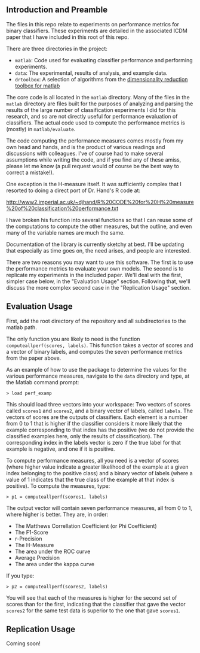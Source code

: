 ## Introduction and Preamble

The files in this repo relate to experiments on performance metrics for binary classifiers.  These experiments are detailed in the associated ICDM paper that I have included in this root of this repo.  

There are three directories in the project:

* `matlab`: Code used for evaluating classifier performance and performing experiments.
* `data`: The experimental, results of analysis, and example data.
* `drtoolbox`: A selection of algorithms from the [dimensionality reduction toolbox for matlab](http://homepage.tudelft.nl/19j49/Matlab_Toolbox_for_Dimensionality_Reduction.html)

The core code is all located in the `matlab` directory.  Many of the files in the `matlab` directory are files built for the purposes of analyzing and parsing the results of the large number of classification experiments I did for this research, and so are not directly useful for performance evaluation of classifiers.  The actual code used to compute the performance metrics is (mostly) in `matlab/evaluate`.

The code computing the performance measures comes mostly from my own head and hands, and is the product of various readings and discussions with colleagues.  I've of course had to make several assumptions while writing the code, and if you find any of these amiss, please let me know (a pull request would of course be the best way to correct a mistake!).

One exception is the H-measure itself.  It was sufficiently complex that I resorted to doing a direct port of Dr. Hand's R code at:

http://www2.imperial.ac.uk/~djhand/R%20CODE%20for%20H%20measure%20of%20classification%20performance.txt

I have broken his function into several functions so that I can reuse some of the computations to compute the other measures, but the outline, and even many of the variable names are much the same.

Documentation of the library is currently sketchy at best.  I'll be updating that especially as time goes on, the need arises, and people are interested.

There are two reasons you may want to use this software.  The first is to use the performance metrics to evaluate your own models.  The second is to replicate my experiments in the included paper.  We'll deal with the first, simpler case below, in the "Evaluation Usage" section.  Following that, we'll discuss the more complex second case in the "Replication Usage" section.

## Evaluation Usage

First, add the root directory of the repository and all subdirectories to the matlab path.

The only function you are likely to need is the function `computeallperf(scores, labels)`.  This function takes a vector of scores and a vector of binary labels, and computes the seven performance metrics from the paper above.

As an example of how to use the package to determine the values for the various performance measures, navigate to the `data` directory and type, at the Matlab command prompt:

```
> load perf_examp
```

This should load three vectors into your workspace:  Two vectors of scores called `scores1` and `scores2`, and a binary vector of labels, called `labels`.  The vectors of scores are the outputs of classifiers.  Each element is a number from 0 to 1 that is higher if the classifier considers it more likely that the example corresponding to that index has the positive (we do not provide the classified examples here, only the results of classification).  The corresponding index in the labels vector is zero if the true label for that example is negative, and one if it is positive.

To compute performance measures, all you need is a vector of scores (where higher value indicate a greater likelihood of the example at a given index belonging to the positive class) and a binary vector of labels (where a value of 1 indicates that the true class of the example at that index is positive).  To compute the measures, type:

```
> p1 = computeallperf(scores1, labels)
```

The output vector will contain seven performance measures, all from 0 to 1, where higher is better.  They are, in order:

* The Matthews Correllation Coefficient (or Phi Coefficient)  
* The F1-Score
* r-Precision
* The H-Measure
* The area under the ROC curve
* Average Precision
* The area under the kappa curve

If you type:

```
> p2 = computeallperf(scores2, labels)
```

You will see that each of the measures is higher for the second set of scores than for the first, indicating that the classifier that gave the vector `scores2` for the same test data is superior to the one that gave `scores1`.

## Replication Usage

Coming soon!